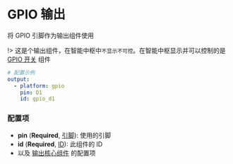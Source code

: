 # GPIO 输出

将 GPIO 引脚作为输出组件使用

!> 这是个输出组件，在智能中枢中`不显示不可控`。在智能中枢显示并可以控制的是 [GPIO 开关](mqtt/components/switch/gpio) 组件


```yaml
# 配置示例
output:
  - platform: gpio
    pin: D1
    id: gpio_d1
```

### 配置项

- **pin** (**Required**,  [引脚](mqtt/guides/configuration-types#引脚)): 使用的引脚
- **id** (**Required**, [ID](mqtt/guides/configuration-types#id)): 此组件的 ID
- 以及 [输出核心组件](mqtt/components/output/) 的配置项